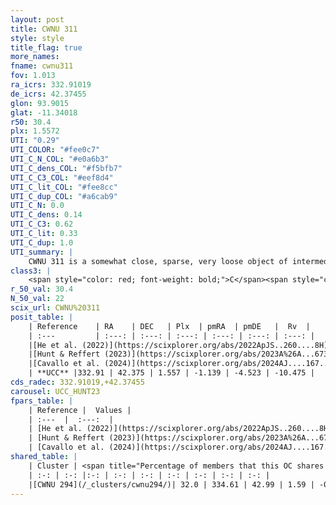 ```yaml
---
layout: post
title: CWNU 311
style: style
title_flag: true
more_names: 
fname: cwnu311
fov: 1.013
ra_icrs: 332.91019
de_icrs: 42.37455
glon: 93.9015
glat: -11.34018
r50: 30.4
plx: 1.5572
UTI: "0.29"
UTI_COLOR: "#fee0c7"
UTI_C_N_COL: "#e0a6b3"
UTI_C_dens_COL: "#f5bfb7"
UTI_C_C3_COL: "#eef8d4"
UTI_C_lit_COL: "#fee8cc"
UTI_C_dup_COL: "#a6cab9"
UTI_C_N: 0.0
UTI_C_dens: 0.14
UTI_C_C3: 0.62
UTI_C_lit: 0.33
UTI_C_dup: 1.0
UTI_summary: |
    CWNU 311 is a somewhat close, sparse, very loose object of intermediate C3 quality. It was recently reported in the literature.<br><br>This object shares a moderate percentage of members with at least one entry reported in the same catalogue.<br><br><span style="color: #99180f; font-weight: bold;">Warning: </span>contains less than 25 stars with <i>P>0.5</i> estimated.
class3: |
    <span style="color: red; font-weight: bold;">C</span><span style="color: green; font-weight: bold;">A</span>
r_50_val: 30.4
N_50_val: 22
scix_url: CWNU%20311
posit_table: |
    | Reference    | RA    | DEC   | Plx  | pmRA  | pmDE   |  Rv  |
    | :---         | :---: | :---: | :---: | :---: | :---: | :---: |
    |[He et al. (2022)](https://scixplorer.org/abs/2022ApJS..260....8H) | 332.775 | 42.341 | 1.56 | -1.11 | -4.52 | -0.6 |
    |[Hunt & Reffert (2023)](https://scixplorer.org/abs/2023A%26A...673A.114H) | 333.434 | 42.479 | 1.553 | -1.133 | -4.475 | -6.716 |
    |[Cavallo et al. (2024)](https://scixplorer.org/abs/2024AJ....167...12C) | 332.749 | 42.552 | 1.548 | -- | -- | -- |
    | **UCC** |332.91 | 42.375 | 1.557 | -1.139 | -4.523 | -10.475 | 
cds_radec: 332.91019,+42.37455
carousel: UCC_HUNT23
fpars_table: |
    | Reference |  Values |
    | :---  |  :---:  |
    | [He et al. (2022)](https://scixplorer.org/abs/2022ApJS..260....8H) | `AG=0.35, m-M=9.0, logAge=7.5, Z=0.022` |
    | [Hunt & Reffert (2023)](https://scixplorer.org/abs/2023A%26A...673A.114H) | `AV50=0.623, diffAV50=1.12, MOD50=8.999, logAge50=7.691` |
    | [Cavallo et al. (2024)](https://scixplorer.org/abs/2024AJ....167...12C) | `AV50=0.84, dMod50=9.16, logAge50=7.06, [Fe/H]50=-0.06` |
shared_table: |
    | Cluster | <span title="Percentage of members that this OC shares with the ones listed">%</span>   | RA   | DEC   | Plx   | pmRA  | pmDE  | Rv | UTI |
    | :-: | :-: |:-: | :-: | :-: | :-: | :-: | :-: | :-: |
    |[CWNU 294](/_clusters/cwnu294/)| 32.0 | 334.61 | 42.99 | 1.59 | -0.98 | -4.38 | -8.62 |0.25 |
---
```

